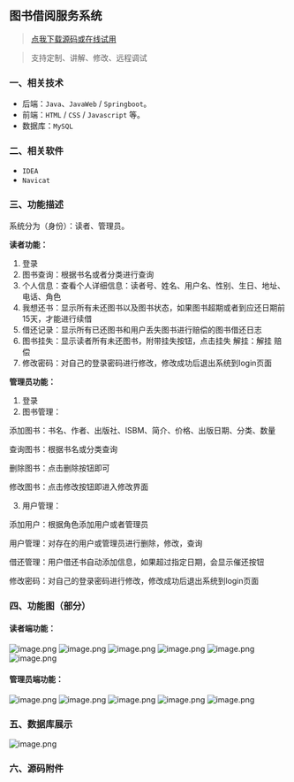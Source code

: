 ## 图书借阅服务系统

> [点我下载源码或在线试用](https://www.notmaker.com/detail/b3f32dbb42f54c159dbc6dfdbf9453ad/ghb20250812) 

> 支持定制、讲解、修改、远程调试

### 一、相关技术
- 后端：`Java`、`JavaWeb` / `Springboot`。
- 前端：`HTML` / `CSS` / `Javascript` 等。
- 数据库：`MySQL`

### 二、相关软件
- `IDEA`
- `Navicat`


### 三、功能描述
系统分为（身份）：读者、管理员。

**读者功能：**
1. 登录
2. 图书查询：根据书名或者分类进行查询
3. 个人信息：查看个人详细信息：读者号、姓名、用户名、性别、生日、地址、电话、角色
4. 我想还书：显示所有未还图书以及图书状态，如果图书超期或者到应还日期前15天，才能进行续借
5. 借还记录：显示所有已还图书和用户丢失图书进行赔偿的图书借还日志
6. 图书挂失：显示读者所有未还图书，附带挂失按钮，点击挂失 解挂：解挂 赔偿
7. 修改密码：对自己的登录密码进行修改，修改成功后退出系统到login页面 

**管理员功能：**
1. 登录
2. 图书管理：

添加图书：书名、作者、出版社、ISBM、简介、价格、出版日期、分类、数量

查询图书：根据书名或分类查询

删除图书：点击删除按钮即可

修改图书：点击修改按钮即进入修改界面

3. 用户管理：

添加用户：根据角色添加用户或者管理员

用户管理：对存在的用户或管理员进行删除，修改，查询

借还管理：用户借还书自动添加信息，如果超过指定日期，会显示催还按钮

修改密码：对自己的登录密码进行修改，修改成功后退出系统到login页面 

### 四、功能图（部分）

#### 读者端功能：
![image.png](https://store.ptcc9.top/notmaker/user_upload/02dab151e8504d5890fa01c3c12255bd/2025-02-22%2022:46:05_image.png)
![image.png](https://store.ptcc9.top/notmaker/user_upload/02dab151e8504d5890fa01c3c12255bd/2025-02-22%2022:46:31_image.png)
![image.png](https://store.ptcc9.top/notmaker/user_upload/02dab151e8504d5890fa01c3c12255bd/2025-02-22%2022:46:36_image.png)
![image.png](https://store.ptcc9.top/notmaker/user_upload/02dab151e8504d5890fa01c3c12255bd/2025-02-22%2022:46:44_image.png)
![image.png](https://store.ptcc9.top/notmaker/user_upload/02dab151e8504d5890fa01c3c12255bd/2025-02-22%2022:46:50_image.png)
![image.png](https://store.ptcc9.top/notmaker/user_upload/02dab151e8504d5890fa01c3c12255bd/2025-02-22%2022:46:55_image.png)
#### 管理员端功能：
![image.png](https://store.ptcc9.top/notmaker/user_upload/02dab151e8504d5890fa01c3c12255bd/2025-02-22%2022:48:53_image.png)
![image.png](https://store.ptcc9.top/notmaker/user_upload/02dab151e8504d5890fa01c3c12255bd/2025-02-22%2022:48:59_image.png)
![image.png](https://store.ptcc9.top/notmaker/user_upload/02dab151e8504d5890fa01c3c12255bd/2025-02-22%2022:49:04_image.png)
![image.png](https://store.ptcc9.top/notmaker/user_upload/02dab151e8504d5890fa01c3c12255bd/2025-02-22%2022:49:10_image.png)
![image.png](https://store.ptcc9.top/notmaker/user_upload/02dab151e8504d5890fa01c3c12255bd/2025-02-22%2022:49:15_image.png)

### 五、数据库展示
![image.png](https://store.ptcc9.top/notmaker/user_upload/02dab151e8504d5890fa01c3c12255bd/2025-02-22%2022:49:53_image.png)

### 六、源码附件

